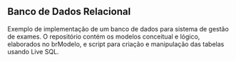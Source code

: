 ## Banco de Dados Relacional ##

Exemplo de implementação de um banco de dados para sistema de gestão de exames. O repositório contém os modelos conceitual e lógico, elaborados no brModelo, e script para criação e manipulação das tabelas usando Live SQL.
